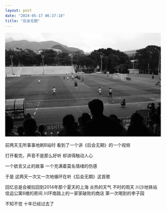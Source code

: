 ```yaml
---
layout: post
date: "2024-05-17 06:37:18"
title: "后会无期"
---
```


<img alt="Pitch" src="/assets/posts/pitch.jpg" class="post-image black"/>

前两天无所事事地刷B站时
看到了一个讲《后会无期》的一个视频

打开看完，声音不是那么好听
却讲得触动人心

一个欲言又止的故事
一个充满着莫名情绪的伤感

于是
这两天一次又一次地循环在听《后会无期》这首歌

回忆总是会被拉回到2014年那个夏天的上海
炎热的天气
不时的雨天
川沙地铁站
佳运公寓6楼的房间
川环南路上的一家家破败的商店
第一次喝到的李子园

不知不觉
十年已经过去了

